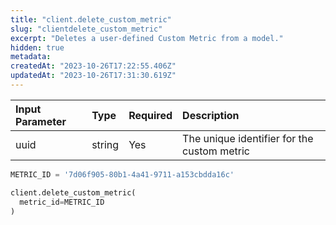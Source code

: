```yaml
---
title: "client.delete_custom_metric"
slug: "clientdelete_custom_metric"
excerpt: "Deletes a user-defined Custom Metric from a model."
hidden: true
metadata: 
createdAt: "2023-10-26T17:22:55.406Z"
updatedAt: "2023-10-26T17:31:30.619Z"
---
```

| Input Parameter | Type   | Required | Description                                 |
| :-------------- | :----- | :------- | :------------------------------------------ |
| uuid            | string | Yes      | The unique identifier for the custom metric |

```python Usage
METRIC_ID = '7d06f905-80b1-4a41-9711-a153cbdda16c'

client.delete_custom_metric(
  metric_id=METRIC_ID
)
```